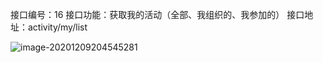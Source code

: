 

接口编号：16
接口功能：获取我的活动（全部、我组织的、我参加的）
接口地址：activity/my/list



![image-20201209204545281](https://mxszs.oss-cn-beijing.aliyuncs.com/img/image-20201209204545281.png)
